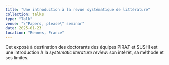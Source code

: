 ```yaml
---
title: "Une introduction à la revue systématique de littérature"
collection: talks
type: "Talk"
venue: "\"Papers, please\" seminar"
date: 2025-01-23
location: "Rennes, France"
---
```


Cet exposé à destination des doctorants des équipes PIRAT et SUSHI est une introduction à la _systematic literature review_: son intérêt, sa méthode et ses limites.

